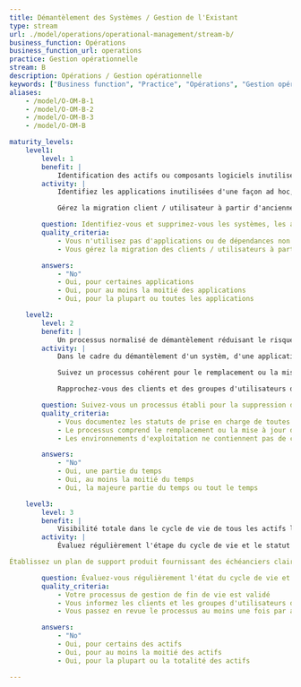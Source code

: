 ```yaml
---
title: Démantèlement des Systèmes / Gestion de l'Existant
type: stream
url: ./model/operations/operational-management/stream-b/
business_function: Opérations
business_function_url: operations
practice: Gestion opérationnelle
stream: B
description: Opérations / Gestion opérationnelle
keywords: ["Business function", "Practice", "Opérations", "Gestion opérationnelle"]
aliases:
    - /model/O-OM-B-1
    - /model/O-OM-B-2
    - /model/O-OM-B-3
    - /model/O-OM-B

maturity_levels:
    level1:
        level: 1
        benefit: |
            Identification des actifs ou composants logiciels inutilisés
        activity: |
            Identifiez les applications inutilisées d'une façon ad hoc, soit par observation par hasard, soit en effectuant occasionnellement une revue. Lorsque vous identifiez des applications non utilisées, enregistrez ces constatations pour des actions ultérieures. Si vous avez établi un processus formel pour le démantèlement des applications non utilisées, assurez-vous que les équipes en sont informées et l'utilisent.

            Gérez la migration client / utilisateur à partir d'anciennes versions de vos produits pour chaque produit et chaque groupe de client / utilisateur. Lorsqu'une version du produit n'est plus utilisée par aucun groupe client / utilisateur, arrêtez le support pour cette version. Cependant, à ce niveau de maturité, il se peut que vous ayez un grand nombre de versions de produits en cours d'utilisation à travers toute la base de clients / utilisateurs, demandant des efforts significatifs aux développeurs pour garantir la compatibilité ascendante des correctifs de produits.

        question: Identifiez-vous et supprimez-vous les systèmes, les applications, les dépendances des applications ou les services qui ne sont plus utilisés, ont atteint leur fin de vie ou ne sont plus activement développés ou maintenus?
        quality_criteria:
            - Vous n'utilisez pas d'applications ou de dépendances non maintenues
            - Vous gérez la migration des clients / utilisateurs à partir des anciennes versions pour chaque produit et chaque groupe de clients / utilisateurs

        answers:
            - "No"
            - Oui, pour certaines applications
            - Oui, pour au moins la moitié des applications
            - Oui, pour la plupart ou toutes les applications

    level2:
        level: 2
        benefit: |
            Un processus normalisé de démantèlement réduisant le risque d'oubli de composant
        activity: |
            Dans le cadre du démantèlement d'un systèm, d'une application ou d'un service, suivez un processus établi pour supprimer tous les comptes pertinents, les règles du pare-feu, les données, etc. de l'environnement opérationnel. En supprimant ces éléments inutiles des fichiers de configuration, vous améliorez la maintenabilité des ressources infrastructure-en-tant-que-code.

            Suivez un processus cohérent pour le remplacement ou la mise à jour en temps opportun d'applications tierces ou de dépendances de l'application (par ex., système d'exploitation, applications utilitaires, bibliothèques), qui ont atteint leur fin de vie.

            Rapprochez-vous des clients et des groupes d'utilisateurs de vos produits en fin de vie ou approchant de leur fin de vie afin de les faire migrer en temps voulu vers des versions supportées.

        question: Suivez-vous un processus établi pour la suppression de toutes les ressources associées, dans le cadre du démantèlement des systèmes, des applications, des dépendances des applications ou des services inutilisés?
        quality_criteria:
            - Vous documentez les statuts de prise en charge de toutes les versions publiées de vos produits dans un endroit accessible
            - Le processus comprend le remplacement ou la mise à jour des applications tierces ou des dépendances d'applications qui ont atteint leur fin de vie
            - Les environnements d'exploitation ne contiennent pas de comptes, de règles de pare-feu ou autres artefacts de configuration inutiles

        answers:
            - "No"
            - Oui, une partie du temps
            - Oui, au moins la moitié du temps
            - Oui, la majeure partie du temps ou tout le temps

    level3:
        level: 3
        benefit: |
            Visibilité totale dans le cycle de vie de tous les actifs logiciels
        activity: |
            Évaluez régulièrement l'étape du cycle de vie et le statut de support de tous les actifs logiciels et composants d'infrastructure sous-jacents et estimez leur fin de vie. Suivez un processus bien défini pour atténuer activement les risques de sécurité qui surviennent lorsque les actifs / composants approchent de leur fin de vie. Examinez et mettez à jour régulièrement votre processus afin de refléter les leçons tirées de l'expérience.

Établissez un plan de support produit fournissant des échéanciers clairs pour la fin de support des versions antérieures du produit. Limitez les versions de produits en cours d'utilisation à un petit nombre (par exemple, N.x.x et N-1 seulement). Établissez et diffusez des échéanciers pour la fin de support des versions antérieures, et engagez-vous de façon proactive avec les clients et les groupes d'utilisateurs afin d'éviter les perturbations de service ou de support.

        question: Évaluez-vous régulièrement l'état du cycle de vie et le statut de maintenance de chaque logiciel et de chaque composant d'infrastructure sous-jacent et estimez-vous leur fin de vie?
        quality_criteria:
            - Votre processus de gestion de fin de vie est validé
            - Vous informez les clients et les groupes d'utilisateurs des échéanciers des produits afin d'éviter toute perturbation du service ou du support
            - Vous passez en revue le processus au moins une fois par an

        answers:
            - "No"
            - Oui, pour certains des actifs
            - Oui, pour au moins la moitié des actifs
            - Oui, pour la plupart ou la totalité des actifs

---
```

